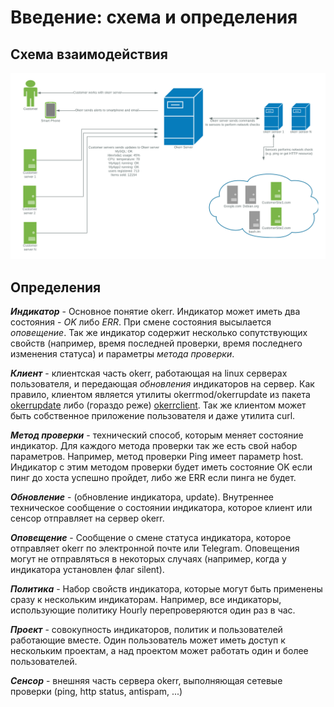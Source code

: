 # Введение: схема и определения

## Схема взаимодействия
![okerr diagram](/_static/okerr-diagram.png)

## Определения
***Индикатор*** - Основное понятие okerr. Индикатор может иметь два состояния - *OK* либо *ERR*. При смене состояния высылается *оповещение*. Так же индикатор содержит несколько сопутствующих свойств (например, время последней проверки, время последнего изменения статуса) и параметры *метода проверки*.

***Клиент*** - клиентская часть okerr, работающая на linux серверах пользователя, и передающая *обновления* индикаторов на сервер. Как правило, клиентом является утилиты okerrmod/okerrupdate из пакета [okerrupdate](https://github.com/yaroslaff/okerrupdate/) либо (гораздо реже) [okerrclient](https://gitlab.com/yaroslaff/okerrclient/). Так же клиентом может быть собственное приложение пользователя и даже утилита curl.

***Метод проверки*** - технический способ, которым меняет состояние индикатор. Для каждого метода проверки так же есть свой набор параметров. Например, метод проверки Ping имеет параметр host. Индикатор с этим методом проверки будет иметь состояние OK если пинг до хоста успешно пройдет, либо же ERR если пинга не будет.

***Обновление*** - (обновление индикатора, update). Внутреннее техническое сообщение о состоянии индикатора, которое клиент или сенсор отправляет на сервер okerr.

***Оповещение*** - Сообщение о смене статуса индикатора, которое отправляет okerr по электронной почте или Telegram. Оповещения могут не отправляться в некоторых случаях (например, когда у индикатора установлен флаг silent).

***Политика*** - Набор свойств индикатора, которые могут быть применены сразу к нескольким индикаторам. Например, все индикаторы, использующие политику Hourly перепроверяются один раз в час.

***Проект*** - совокупность индикаторов, политик и пользователей работающие вместе. Один пользователь может иметь доступ к нескольким проектам, а над проектом может работать один и более пользователей.

***Сенсор*** - внешняя часть сервера okerr, выполняющая сетевые проверки (ping, http status, antispam, ...)



